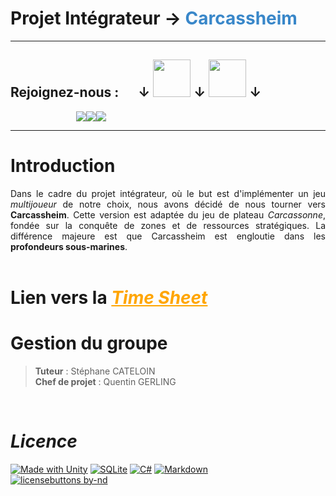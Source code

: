 # Projet Intégrateur &rarr; <span style="color:#3987c9"><b>Carcassheim</b></span>

----

## Rejoignez-nous : &emsp; &darr; <img src="https://media.giphy.com/media/7ft4h1fBVyTYMXAN6Y/giphy.gif" width="60"> &darr; <img src="https://media.giphy.com/media/3V52SV0C5mnDKGVZmU/giphy.gif" width="60"> &darr; <br>
<div style="padding-left:7.5em"><a href="https://twitter.com/Carcassheim"><img src="https://img.shields.io/badge/Twitter-1DA1F2?style=for-the-badge&logo=twitter&logoColor=white"></a><a href="https://www.instagram.com/carcassheim/"><img src="https://img.shields.io/badge/Instagram-E4405F?style=for-the-badge&logo=instagram&logoColor=white"></a><a href="https://www.twitch.tv/"><img src="https://img.shields.io/badge/Twitch-9146FF?style=for-the-badge&logo=twitch&logoColor=white"></a></div>

----

# Introduction 

<div style="text-align: justify"> Dans le cadre du projet intégrateur, où le but est d'implémenter 
    un jeu <i>multijoueur</i> de notre choix, nous avons décidé de nous tourner vers <b>Carcassheim</b>.
    Cette version est adaptée du jeu de plateau <i>Carcassonne</i>, fondée sur la conquête de zones 
    et de ressources stratégiques. La différence majeure est que Carcassheim est engloutie dans les
    <b>profondeurs sous-marines</b>.  
</div><br> 

# Lien vers la <a style="color:orange" href="https://docs.google.com/spreadsheets/d/1SBy4rGXWH07Xf1vvCt_n5paGLcInOXOn5eJO0leOqb4/edit?usp=sharing" target="_top"><i>Time Sheet</i></a>

# Gestion du groupe

> **Tuteur** : Stéphane CATELOIN <br>
> **Chef de projet** : Quentin GERLING 

&nbsp;
&nbsp;
&nbsp;

# *Licence*

[![Made with Unity](https://img.shields.io/badge/Made%20with-Unity-57b9d3.svg?style=for-the-badge&logo=unity)](https://unity3d.com)
[![SQLite](https://img.shields.io/badge/sqlite-%2307405e.svg?style=for-the-badge&logo=sqlite&logoColor=white)](https://www.sqlite.org/index.html)
[![C#](https://img.shields.io/badge/c%23-%23239120.svg?style=for-the-badge&logo=c-sharp&logoColor=white)](https://docs.microsoft.com/fr-fr/dotnet/csharp/)
[![Markdown](https://img.shields.io/badge/markdown-%23000000.svg?style=for-the-badge&logo=markdown&logoColor=white)](https://www.markdownguide.org/)<br>
[![licensebuttons by-nd](https://licensebuttons.net/l/by-nd/3.0/88x31.png)](https://creativecommons.org/licenses/by-nd/4.0)

[//]: # (IMPORTANT : https://github.com/Ileriayo/markdown-badges)